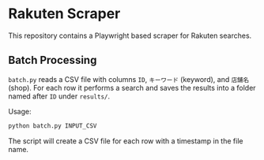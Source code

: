 # Rakuten Scraper

This repository contains a Playwright based scraper for Rakuten searches.

## Batch Processing

`batch.py` reads a CSV file with columns `ID`, `キーワード` (keyword), and `店舗名` (shop). For each row it performs a search and saves the results into a folder named after `ID` under `results/`.

Usage:

```bash
python batch.py INPUT_CSV
```

The script will create a CSV file for each row with a timestamp in the file name.
